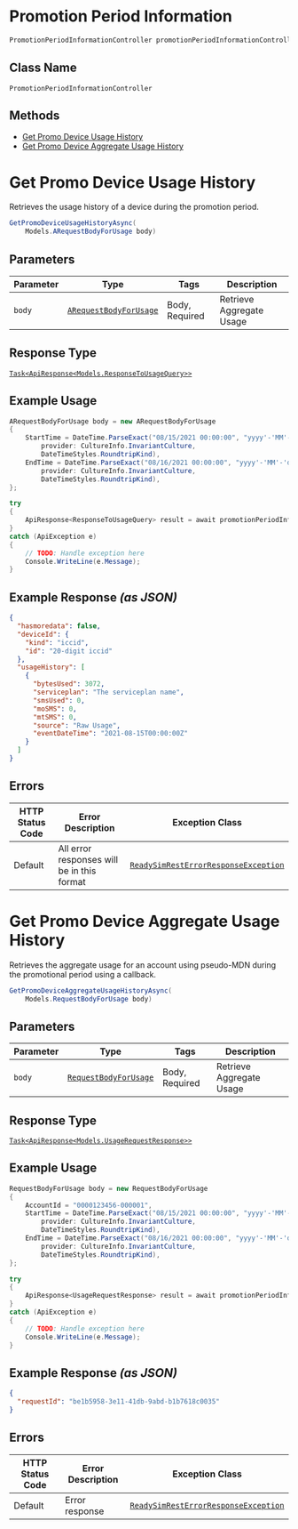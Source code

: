 # Promotion Period Information

```csharp
PromotionPeriodInformationController promotionPeriodInformationController = client.PromotionPeriodInformationController;
```

## Class Name

`PromotionPeriodInformationController`

## Methods

* [Get Promo Device Usage History](../../doc/controllers/promotion-period-information.md#get-promo-device-usage-history)
* [Get Promo Device Aggregate Usage History](../../doc/controllers/promotion-period-information.md#get-promo-device-aggregate-usage-history)


# Get Promo Device Usage History

Retrieves the usage history of a device during the promotion period.

```csharp
GetPromoDeviceUsageHistoryAsync(
    Models.ARequestBodyForUsage body)
```

## Parameters

| Parameter | Type | Tags | Description |
|  --- | --- | --- | --- |
| `body` | [`ARequestBodyForUsage`](../../doc/models/a-request-body-for-usage.md) | Body, Required | Retrieve Aggregate Usage |

## Response Type

[`Task<ApiResponse<Models.ResponseToUsageQuery>>`](../../doc/models/response-to-usage-query.md)

## Example Usage

```csharp
ARequestBodyForUsage body = new ARequestBodyForUsage
{
    StartTime = DateTime.ParseExact("08/15/2021 00:00:00", "yyyy'-'MM'-'dd'T'HH':'mm':'ss.FFFFFFFK",
        provider: CultureInfo.InvariantCulture,
        DateTimeStyles.RoundtripKind),
    EndTime = DateTime.ParseExact("08/16/2021 00:00:00", "yyyy'-'MM'-'dd'T'HH':'mm':'ss.FFFFFFFK",
        provider: CultureInfo.InvariantCulture,
        DateTimeStyles.RoundtripKind),
};

try
{
    ApiResponse<ResponseToUsageQuery> result = await promotionPeriodInformationController.GetPromoDeviceUsageHistoryAsync(body);
}
catch (ApiException e)
{
    // TODO: Handle exception here
    Console.WriteLine(e.Message);
}
```

## Example Response *(as JSON)*

```json
{
  "hasmoredata": false,
  "deviceId": {
    "kind": "iccid",
    "id": "20-digit iccid"
  },
  "usageHistory": [
    {
      "bytesUsed": 3072,
      "serviceplan": "The serviceplan name",
      "smsUsed": 0,
      "moSMS": 0,
      "mtSMS": 0,
      "source": "Raw Usage",
      "eventDateTime": "2021-08-15T00:00:00Z"
    }
  ]
}
```

## Errors

| HTTP Status Code | Error Description | Exception Class |
|  --- | --- | --- |
| Default | All error responses will be in this format | [`ReadySimRestErrorResponseException`](../../doc/models/ready-sim-rest-error-response-exception.md) |


# Get Promo Device Aggregate Usage History

Retrieves the aggregate usage for an account using pseudo-MDN during the promotional period using a callback.

```csharp
GetPromoDeviceAggregateUsageHistoryAsync(
    Models.RequestBodyForUsage body)
```

## Parameters

| Parameter | Type | Tags | Description |
|  --- | --- | --- | --- |
| `body` | [`RequestBodyForUsage`](../../doc/models/request-body-for-usage.md) | Body, Required | Retrieve Aggregate Usage |

## Response Type

[`Task<ApiResponse<Models.UsageRequestResponse>>`](../../doc/models/usage-request-response.md)

## Example Usage

```csharp
RequestBodyForUsage body = new RequestBodyForUsage
{
    AccountId = "0000123456-000001",
    StartTime = DateTime.ParseExact("08/15/2021 00:00:00", "yyyy'-'MM'-'dd'T'HH':'mm':'ss.FFFFFFFK",
        provider: CultureInfo.InvariantCulture,
        DateTimeStyles.RoundtripKind),
    EndTime = DateTime.ParseExact("08/16/2021 00:00:00", "yyyy'-'MM'-'dd'T'HH':'mm':'ss.FFFFFFFK",
        provider: CultureInfo.InvariantCulture,
        DateTimeStyles.RoundtripKind),
};

try
{
    ApiResponse<UsageRequestResponse> result = await promotionPeriodInformationController.GetPromoDeviceAggregateUsageHistoryAsync(body);
}
catch (ApiException e)
{
    // TODO: Handle exception here
    Console.WriteLine(e.Message);
}
```

## Example Response *(as JSON)*

```json
{
  "requestId": "be1b5958-3e11-41db-9abd-b1b7618c0035"
}
```

## Errors

| HTTP Status Code | Error Description | Exception Class |
|  --- | --- | --- |
| Default | Error response | [`ReadySimRestErrorResponseException`](../../doc/models/ready-sim-rest-error-response-exception.md) |


